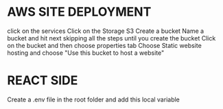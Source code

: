# AWS SITE DEPLOYMENT
  click on the services
  Click on the Storage S3
 Create a bucket
 Name a bucket and hit next skipping all the steps until you create the bucket
 Click on the bucket and then choose properties tab
 Choose Static website hosting and choose "Use this bucket to host a website"
# REACT SIDE
Create a .env file in the root folder and add this local variable
